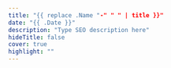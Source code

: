 ```yaml
---
title: "{{ replace .Name "-" " " | title }}"
date: "{{ .Date }}"
description: "Type SEO description here"
hideTitle: false
cover: true
highlight: ""
---
```

